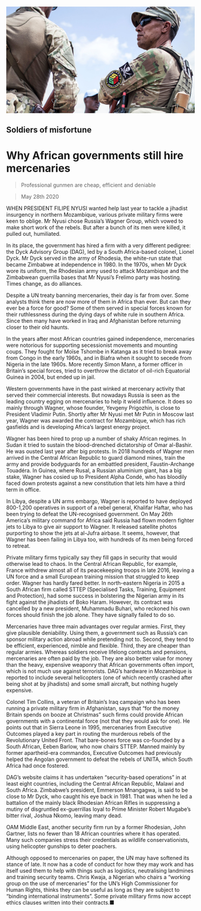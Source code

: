 ![](./images/20200530_MAP002_0.jpg)

## Soldiers of misfortune

# Why African governments still hire mercenaries

> Professional gunmen are cheap, efficient and deniable

> May 28th 2020

WHEN PRESIDENT FILIPE NYUSI wanted help last year to tackle a jihadist insurgency in northern Mozambique, various private military firms were keen to oblige. Mr Nyusi chose Russia’s Wagner Group, which vowed to make short work of the rebels. But after a bunch of its men were killed, it pulled out, humiliated.

In its place, the government has hired a firm with a very different pedigree: the Dyck Advisory Group (DAG), led by a South Africa-based colonel, Lionel Dyck. Mr Dyck served in the army of Rhodesia, the white-run state that became Zimbabwe at independence in 1980. In the 1970s, when Mr Dyck wore its uniform, the Rhodesian army used to attack Mozambique and the Zimbabwean guerrilla bases that Mr Nyusi’s Frelimo party was hosting. Times change, as do alliances.

Despite a UN treaty banning mercenaries, their day is far from over. Some analysts think there are now more of them in Africa than ever. But can they ever be a force for good? Some of them served in special forces known for their ruthlessness during the dying days of white rule in southern Africa. Since then many have worked in Iraq and Afghanistan before returning closer to their old haunts.

In the years after most African countries gained independence, mercenaries were notorious for supporting secessionist movements and mounting coups. They fought for Moïse Tshombe in Katanga as it tried to break away from Congo in the early 1960s, and in Biafra when it sought to secede from Nigeria in the late 1960s. More recently Simon Mann, a former officer in Britain’s special forces, tried to overthrow the dictator of oil-rich Equatorial Guinea in 2004, but ended up in jail.

Western governments have in the past winked at mercenary activity that served their commercial interests. But nowadays Russia is seen as the leading country egging on mercenaries to help it wield influence. It does so mainly through Wagner, whose founder, Yevgeny Prigozhin, is close to President Vladimir Putin. Shortly after Mr Nyusi met Mr Putin in Moscow last year, Wagner was awarded the contract for Mozambique, which has rich gasfields and is developing Africa’s largest energy project.

Wagner has been hired to prop up a number of shaky African regimes. In Sudan it tried to sustain the blood-drenched dictatorship of Omar al-Bashir. He was ousted last year after big protests. In 2018 hundreds of Wagner men arrived in the Central African Republic to guard diamond mines, train the army and provide bodyguards for an embattled president, Faustin-Archange Touadéra. In Guinea, where Rusal, a Russian aluminium giant, has a big stake, Wagner has cosied up to President Alpha Condé, who has bloodily faced down protests against a new constitution that lets him have a third term in office.

In Libya, despite a UN arms embargo, Wagner is reported to have deployed 800-1,200 operatives in support of a rebel general, Khalifar Haftar, who has been trying to defeat the UN-recognised government. On May 26th America’s military command for Africa said Russia had flown modern fighter jets to Libya to give air support to Wagner. It released satellite photos purporting to show the jets at al-Jufra airbase. It seems, however, that Wagner has been failing in Libya too, with hundreds of its men being forced to retreat.

Private military firms typically say they fill gaps in security that would otherwise lead to chaos. In the Central African Republic, for example, France withdrew almost all of its peacekeeping troops in late 2016, leaving a UN force and a small European training mission that struggled to keep order. Wagner has hardly fared better. In north-eastern Nigeria in 2015 a South African firm called STTEP (Specialised Tasks, Training, Equipment and Protection), had some success in bolstering the Nigerian army in its fight against the jihadists of Boko Haram. However, its contract was cancelled by a new president, Muhammadu Buhari, who reckoned his own forces should finish the job alone. They have signally failed to do so.

Mercenaries have three main advantages over regular armies. First, they give plausible deniability. Using them, a government such as Russia’s can sponsor military action abroad while pretending not to. Second, they tend to be efficient, experienced, nimble and flexible. Third, they are cheaper than regular armies. Whereas soldiers receive lifelong contracts and pensions, mercenaries are often paid by the job. They are also better value for money than the heavy, expensive weaponry that African governments often import, which is not much use against terrorists. DAG’s hardware in Mozambique is reported to include several helicopters (one of which recently crashed after being shot at by jihadists) and some small aircraft, but nothing hugely expensive.

Colonel Tim Collins, a veteran of Britain’s Iraq campaign who has been running a private military firm in Afghanistan, says that “for the money Britain spends on booze at Christmas” such firms could provide African governments with a continental force (not that they would ask for one). He points out that in Sierra Leone in 1995, mercenaries from Executive Outcomes played a key part in routing the murderous rebels of the Revolutionary United Front. That bare-bones force was co-founded by a South African, Eeben Barlow, who now chairs STTEP. Manned mainly by former apartheid-era commandos, Executive Outcomes had previously helped the Angolan government to defeat the rebels of UNITA, which South Africa had once fostered.

DAG’s website claims it has undertaken “security-based operations” in at least eight countries, including the Central African Republic, Malawi and South Africa. Zimbabwe’s president, Emmerson Mnangagwa, is said to be close to Mr Dyck, who caught his eye back in 1981. That was when he led a battalion of the mainly black Rhodesian African Rifles in suppressing a mutiny of disgruntled ex-guerrillas loyal to Prime Minister Robert Mugabe’s bitter rival, Joshua Nkomo, leaving many dead.

OAM Middle East, another security firm run by a former Rhodesian, John Gartner, lists no fewer than 18 African countries where it has operated. Many such companies stress their credentials as wildlife conservationists, using helicopter gunships to deter poachers.

Although opposed to mercenaries on paper, the UN may have softened its stance of late. It now has a code of conduct for how they may work and has itself used them to help with things such as logistics, neutralising landmines and training security teams. Chris Kwaja, a Nigerian who chairs a “working group on the use of mercenaries” for the UN’s High Commissioner for Human Rights, thinks they can be useful as long as they are subject to “binding international instruments”. Some private military firms now accept ethics clauses written into their contracts.■